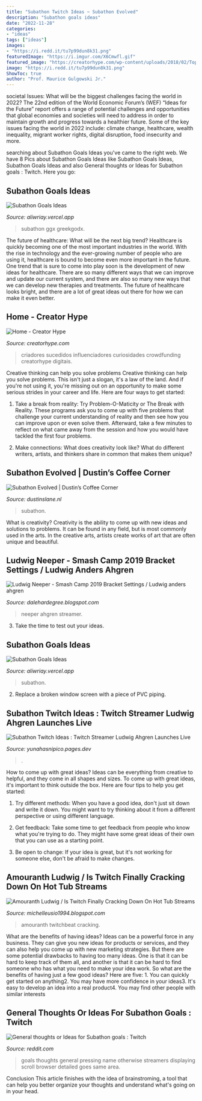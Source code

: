 ```yaml
---
title: "Subathon Twitch Ideas ~ Subathon Evolved"
description: "Subathon goals ideas"
date: "2022-11-28"
categories:
- "ideas"
tags: ["ideas"]
images:
- "https://i.redd.it/tu7p99dun8k31.png"
featuredImage: "https://i.imgur.com/X6Cmwfl.gif"
featured_image: "https://creatorhype.com/wp-content/uploads/2018/02/Top-Patreon-Creators-768x432.jpg"
image: "https://i.redd.it/tu7p99dun8k31.png"
ShowToc: true
author: "Prof. Maurice Gulgowski Jr."
---
```



societal Issues: What will be the biggest challenges facing the world in 2022?
The 22nd edition of the World Economic Forum’s (WEF) “Ideas for the Future” report offers a range of potential challenges and opportunities that global economies and societies will need to address in order to maintain growth and progress towards a healthier future. Some of the key issues facing the world in 2022 include: climate change, healthcare, wealth inequality, migrant worker rights, digital disruption, food insecurity and more.

	

		
searching about Subathon Goals Ideas you've came to the right web. We have 8 Pics about Subathon Goals Ideas like Subathon Goals Ideas, Subathon Goals Ideas and also General thoughts or Ideas for Subathon goals : Twitch. Here you go:
		
    
## Subathon Goals Ideas

<img loading=lazy src="https://i.redd.it/tu7p99dun8k31.png" onerror="this.onerror=null;this.src='https://tse1.mm.bing.net/th?id=OIP.nM8IVP6GF__FtnmYBVulDAHaKe&amp;pid=15.1';" alt="Subathon Goals Ideas">

_Source: aliwriay.vercel.app_

>subathon ggx greekgodx. 

	

The future of healthcare: What will be the next big trend?
Healthcare is quickly becoming one of the most important industries in the world. With the rise in technology and the ever-growing number of people who are using it, healthcare is bound to become even more important in the future. One trend that is sure to come into play soon is the development of new ideas for healthcare. There are so many different ways that we can improve and update our current system, and there are also so many new ways that we can develop new therapies and treatments. The future of healthcare looks bright, and there are a lot of great ideas out there for how we can make it even better.

    
## Home - Creator Hype

<img loading=lazy src="https://creatorhype.com/wp-content/uploads/2018/02/Top-Patreon-Creators-768x432.jpg" onerror="this.onerror=null;this.src='https://tse4.mm.bing.net/th?id=OIP.VgnXsDtsxU407wFwolvt7gHaEK&amp;pid=15.1';" alt="Home - Creator Hype">

_Source: creatorhype.com_

>criadores sucedidos influenciadores curiosidades crowdfunding creatorhype digitais. 

	

Creative thinking can help you solve problems
Creative thinking can help you solve problems. This isn't just a slogan, it's a law of the land. And if you're not using it, you're missing out on an opportunity to make some serious strides in your career and life. Here are four ways to get started: 
1. Take a break from reality: Try Problem-O-Maticity or The Break with Reality. These programs ask you to come up with five problems that challenge your current understanding of reality and then see how you can improve upon or even solve them. Afterward, take a few minutes to reflect on what came away from the session and how you would have tackled the first four problems. 

2. Make connections: What does creativity look like? What do different writers, artists, and thinkers share in common that makes them unique?

    
## Subathon Evolved | Dustin’s Coffee Corner

<img loading=lazy src="https://i.imgur.com/e3pprMV.png" onerror="this.onerror=null;this.src='https://tse1.mm.bing.net/th?id=OIP.1S83qtB9PIHH1NntZ2HlBwHaIR&amp;pid=15.1';" alt="Subathon Evolved | Dustin’s Coffee Corner">

_Source: dustinslane.nl_

>subathon. 

	

What is creativity?
Creativity is the ability to come up with new ideas and solutions to problems. It can be found in any field, but is most commonly used in the arts. In the creative arts, artists create works of art that are often unique and beautiful.

    
## Ludwig Neeper - Smash Camp 2019 Bracket Settings / Ludwig Anders Ahgren

<img loading=lazy src="https://pbs.twimg.com/media/DblqUXmVAAEq7Nt.jpg" onerror="this.onerror=null;this.src='https://tse4.mm.bing.net/th?id=OIP.hD2eMidePIKV76etGsW8yAHaHp&amp;pid=15.1';" alt="Ludwig Neeper - Smash Camp 2019 Bracket Settings / Ludwig anders ahgren">

_Source: dalehardegree.blogspot.com_

>neeper ahgren streamer. 

	

3. Take the time to test out your ideas.

    
## Subathon Goals Ideas

<img loading=lazy src="https://lookaside.fbsbx.com/lookaside/crawler/media/?media_id=2634150540045482" onerror="this.onerror=null;this.src='https://tse1.mm.bing.net/th?id=OIP.sQPPUwvcKurOa3uqDH02uwHaEK&amp;pid=15.1';" alt="Subathon Goals Ideas">

_Source: aliwriay.vercel.app_

>subathon. 

	

2. Replace a broken window screen with a piece of PVC piping.

    
## Subathon Twitch Ideas : Twitch Streamer Ludwig Ahgren Launches Live

<img loading=lazy src="https://i.pinimg.com/originals/db/30/f3/db30f35330a350ae6ba5ec8a83babaea.jpg" onerror="this.onerror=null;this.src='https://tse2.mm.bing.net/th?id=OIP.UGv0IRQjn5im4grSs78uDQHaFo&amp;pid=15.1';" alt="Subathon Twitch Ideas : Twitch Streamer Ludwig Ahgren Launches Live">

_Source: yunahasnipico.pages.dev_

>. 

	

How to come up with great ideas?
Ideas can be everything from creative to helpful, and they come in all shapes and sizes. To come up with great ideas, it's important to think outside the box. Here are four tips to help you get started:
1. Try different methods: When you have a good idea, don't just sit down and write it down. You might want to try thinking about it from a different perspective or using different language.

2. Get feedback: Take some time to get feedback from people who know what you're trying to do. They might have some great ideas of their own that you can use as a starting point.

3. Be open to change: If your idea is great, but it's not working for someone else, don't be afraid to make changes.

    
## Amouranth Ludwig / Is Twitch Finally Cracking Down On Hot Tub Streams

<img loading=lazy src="https://twitchbeat.com/wp-content/uploads/2021/05/Amouranths-Final-Hot-Tub-Stream.jpg" onerror="this.onerror=null;this.src='https://tse3.mm.bing.net/th?id=OIP.Rk9BJkKHIOwo7d2l5t-LAgHaE8&amp;pid=15.1';" alt="Amouranth Ludwig / Is Twitch Finally Cracking Down On Hot Tub Streams">

_Source: michelleusio1994.blogspot.com_

>amouranth twitchbeat cracking. 

	

What are the benefits of having ideas?
Ideas can be a powerful force in any business. They can give you new ideas for products or services, and they can also help you come up with new marketing strategies. But there are some potential drawbacks to having too many ideas. One is that it can be hard to keep track of them all, and another is that it can be hard to find someone who has what you need to make your idea work. So what are the benefits of having just a few good ideas? Here are five: 1. You can quickly get started on anything2. You may have more confidence in your ideas3. It's easy to develop an idea into a real product4. You may find other people with similar interests
    
## General Thoughts Or Ideas For Subathon Goals : Twitch

<img loading=lazy src="https://i.imgur.com/X6Cmwfl.gif" onerror="this.onerror=null;this.src='https://tse2.mm.bing.net/th?id=OIP.Hb4hgY4O5BA-PgvhRVxzsAAAAA&amp;pid=15.1';" alt="General thoughts or Ideas for Subathon goals : Twitch">

_Source: reddit.com_

>goals thoughts general pressing name otherwise streamers displaying scroll browser detailed goes same area. 

	

Conclusion
This article finishes with the idea of brainstroming, a tool that can help you better organize your thoughts and understand what's going on in your head.

